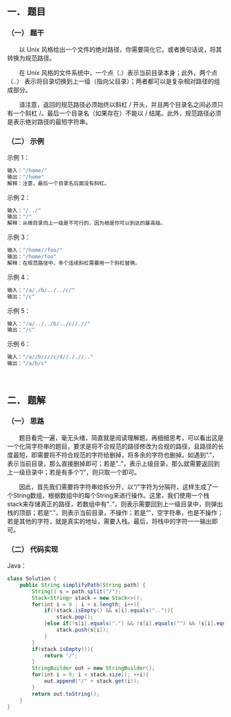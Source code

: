﻿## 一．	题目
### （一）	题干

&nbsp;  &nbsp;  &nbsp;  &nbsp;以 Unix 风格给出一个文件的绝对路径，你需要简化它。或者换句话说，将其转换为规范路径。

&nbsp;  &nbsp;  &nbsp;  &nbsp;在 Unix 风格的文件系统中，一个点（.）表示当前目录本身；此外，两个点 （..） 表示将目录切换到上一级（指向父目录）；两者都可以是复杂相对路径的组成部分。

&nbsp;  &nbsp;  &nbsp;  &nbsp;请注意，返回的规范路径必须始终以斜杠 / 开头，并且两个目录名之间必须只有一个斜杠 /。最后一个目录名（如果存在）不能以 / 结尾。此外，规范路径必须是表示绝对路径的最短字符串。
<br>


### （二）	示例

示例 1：

```cpp
输入："/home/"
输出："/home"
解释：注意，最后一个目录名后面没有斜杠。
```

示例 2：

```cpp
输入："/../"
输出："/"
解释：从根目录向上一级是不可行的，因为根是你可以到达的最高级。
```

示例 3：

```cpp
输入："/home//foo/"
输出："/home/foo"
解释：在规范路径中，多个连续斜杠需要用一个斜杠替换。
```

示例 4：

```cpp
输入："/a/./b/../../c/"
输出："/c"
```

示例 5：

```cpp
输入："/a/../../b/../c//.//"
输出："/c"
```

示例 6：

```cpp
输入："/a//b////c/d//././/.."
输出："/a/b/c"
```

<br>



## 二．	题解
### （一）	思路
&nbsp;  &nbsp;  &nbsp;  &nbsp;题目看完一遍，毫无头绪，简直就是阅读理解题。再细细思考，可以看出这是一个化简字符串的题目，要求是将不合规范的路径修改为合规的路径，且路径的长度最短，即需要将不符合规范的字符给删掉，将多余的字符也删掉。如遇到”.”，表示当前目录，那么直接删掉即可；若是”..”，表示上级目录，那么就需要返回到上一级目录中；若是有多个”/”，则只取一个即可。

&nbsp;  &nbsp;  &nbsp;  &nbsp;因此，首先我们需要将字符串给拆分开，以“/”字符为分隔符，这样生成了一个String数组，根据数组中的每个String来进行操作。这里，我们使用一个栈stack来存储真正的路径，若数组中有”..”，则表示需要回到上一级目录中，则弹出栈的顶部；若是“.”，则表示当前目录，不操作；若是“”，空字符串，也是不操作；若是其他的字符，就是真实的地址，需要入栈。最后，将栈中的字符一一输出即可。
<br>



### （二）	代码实现

Java：

```java
class Solution {
    public String simplifyPath(String path) {
        String[] s = path.split("/");
        Stack<String> stack = new Stack<>();
        for(int i = 0 ; i < s.length; i++){
            if(!stack.isEmpty() && s[i].equals("..")){
                stack.pop();
            }else if(!s[i].equals(".") && !s[i].equals("") && !s[i].equals("..")){
                stack.push(s[i]);
            }
        }
        if(stack.isEmpty()){
            return "/";
        }
        StringBuilder out = new StringBuilder();
        for(int i = 0; i < stack.size(); ++i){
            out.append("/" + stack.get(i));
        }
        return out.toString();
    }
}
```


